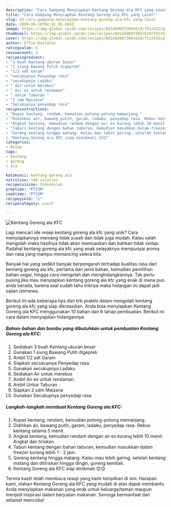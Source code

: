```yaml
---
description: "Cara Gampang Menyiapkan Kentang Goreng ala KFC yang Lezat"
title: "Cara Gampang Menyiapkan Kentang Goreng ala KFC yang Lezat"
slug: 43-cara-gampang-menyiapkan-kentang-goreng-ala-kfc-yang-lezat
date: 2020-06-18T02:41:05.694Z
image: https://img-global.cpcdn.com/recipes/0d1d4d607304c619/751x532cq70/kentang-goreng-ala-kfc-foto-resep-utama.jpg
thumbnail: https://img-global.cpcdn.com/recipes/0d1d4d607304c619/751x532cq70/kentang-goreng-ala-kfc-foto-resep-utama.jpg
cover: https://img-global.cpcdn.com/recipes/0d1d4d607304c619/751x532cq70/kentang-goreng-ala-kfc-foto-resep-utama.jpg
author: Effie Davidson
ratingvalue: 4
reviewcount: 3
recipeingredient:
- "3 buah Kentang ukuran besar"
- "1 siung Bawang Putih digeprek"
- "1/2 sdt Garam"
- "secukupnya Penyedap rasa"
- "secukupnya Ladaku"
- " Air untuk merebus"
- " Air es untuk rendaman"
- " Untuk Taburan "
- "2 sdm Maizena"
- "Secukupnya penyedap rasa"
recipeinstructions:
- "Kupas kentang, rendam, kemudian potong-potong memanjang."
- "Didihkan air, bawang putih, garam, ladaku, penyedap rasa. Rebus kentang selama 5 menit."
- "Angkat kentang, kemudian rendam dengan air es kurang lebih 10 menit. Angkat dan tiriskan."
- "Taburi kentang dengan bahan taburan, kemudian masukkan dalam freezer kurang lebih 1 - 2 jam."
- "Goreng kentang hingga matang. Kalau mau lebih garing, setelah kentang matang dan ditiriskan hingga dingin, goreng kembali."
- "Kentang Goreng ala KFC siap dinikmati.😊😊"
categories:
- Resep
tags:
- kentang
- goreng
- ala

katakunci: kentang goreng ala 
nutrition: 140 calories
recipecuisine: Indonesian
preptime: "PT33M"
cooktime: "PT32M"
recipeyield: "2"
recipecategory: Lunch

---
```



![Kentang Goreng ala KFC](https://img-global.cpcdn.com/recipes/0d1d4d607304c619/751x532cq70/kentang-goreng-ala-kfc-foto-resep-utama.jpg)

Lagi mencari ide resep kentang goreng ala kfc yang unik? Cara menyiapkannya memang tidak susah dan tidak juga mudah. Kalau salah mengolah maka hasilnya tidak akan memuaskan dan bahkan tidak sedap. Padahal kentang goreng ala kfc yang enak selayaknya mempunyai aroma dan rasa yang mampu memancing selera kita.

Banyak hal yang sedikit banyak berpengaruh terhadap kualitas rasa dari kentang goreng ala kfc, pertama dari jenis bahan, kemudian pemilihan bahan segar, hingga cara mengolah dan menghidangkannya. Tak perlu pusing jika mau menyiapkan kentang goreng ala kfc yang enak di mana pun anda berada, karena asal sudah tahu triknya maka hidangan ini dapat jadi sajian istimewa.




Berikut ini ada beberapa tips dan trik praktis dalam mengolah kentang goreng ala kfc yang siap dikreasikan. Anda bisa menyiapkan Kentang Goreng ala KFC menggunakan 10 bahan dan 6 tahap pembuatan. Berikut ini cara dalam menyiapkan hidangannya.

<!--inarticleads1-->

##### Bahan-bahan dan bumbu yang dibutuhkan untuk pembuatan Kentang Goreng ala KFC:

1. Sediakan 3 buah Kentang ukuran besar
1. Gunakan 1 siung Bawang Putih digeprek
1. Ambil 1/2 sdt Garam
1. Siapkan secukupnya Penyedap rasa
1. Gunakan secukupnya Ladaku
1. Sediakan  Air untuk merebus
1. Ambil  Air es untuk rendaman
1. Ambil  Untuk Taburan :
1. Siapkan 2 sdm Maizena
1. Gunakan Secukupnya penyedap rasa




<!--inarticleads2-->

##### Langkah-langkah membuat Kentang Goreng ala KFC:

1. Kupas kentang, rendam, kemudian potong-potong memanjang.
1. Didihkan air, bawang putih, garam, ladaku, penyedap rasa. Rebus kentang selama 5 menit.
1. Angkat kentang, kemudian rendam dengan air es kurang lebih 10 menit. Angkat dan tiriskan.
1. Taburi kentang dengan bahan taburan, kemudian masukkan dalam freezer kurang lebih 1 - 2 jam.
1. Goreng kentang hingga matang. Kalau mau lebih garing, setelah kentang matang dan ditiriskan hingga dingin, goreng kembali.
1. Kentang Goreng ala KFC siap dinikmati.😊😊




Terima kasih telah membaca resep yang kami tampilkan di sini. Harapan kami, olahan Kentang Goreng ala KFC yang mudah di atas dapat membantu Anda menyiapkan makanan yang enak untuk keluarga/teman maupun menjadi inspirasi dalam berjualan makanan. Semoga bermanfaat dan selamat mencoba!
